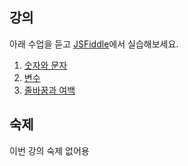 
## 강의

아래 수업을 듣고 [JSFiddle](https://jsfiddle.net)에서 실습해보세요.

1. [숫자와 문자](https://opentutorials.org/course/743/4647)
2. [변수](https://opentutorials.org/course/743/4673)
3. [줄바꿈과 여백](https://opentutorials.org/course/743/6471)


## 숙제

이번 강의 숙제 없어용
